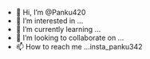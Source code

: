 - 👋 Hi, I’m @Panku420
- 👀 I’m interested in ...
- 🌱 I’m currently learning ...
- 💞️ I’m looking to collaborate on ...
- 📫 How to reach me ...insta_panku342

<!---
Panku420/Panku420 is a ✨ special ✨ repository because its `README.md` (this file) appears on your GitHub profile.
You can click the Preview link to take a look at your changes.
--->

